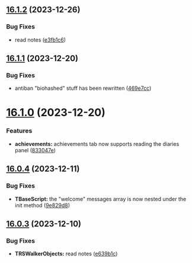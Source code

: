 ## [16.1.2](https://github.com/Torwent/WaspLib/compare/v16.1.1...v16.1.2) (2023-12-26)


### Bug Fixes

* read notes ([e3fb1c6](https://github.com/Torwent/WaspLib/commit/e3fb1c65eabe2ea122dc34f4eca6fb9234600527))



## [16.1.1](https://github.com/Torwent/WaspLib/compare/v16.1.0...v16.1.1) (2023-12-20)


### Bug Fixes

* antiban "biohashed" stuff has been rewritten ([469e7cc](https://github.com/Torwent/WaspLib/commit/469e7cce6a0ea190be96ae6e2485492c943834d4))



# [16.1.0](https://github.com/Torwent/WaspLib/compare/v16.0.4...v16.1.0) (2023-12-20)


### Features

* **achievements:** achievements tab now supports reading the diaries panel ([833047e](https://github.com/Torwent/WaspLib/commit/833047e93d7f147eb8fc89711c973fea3fbdcc07))



## [16.0.4](https://github.com/Torwent/WaspLib/compare/v16.0.3...v16.0.4) (2023-12-11)


### Bug Fixes

* **TBaseScript:** the "welcome" messages array is now nested under the init method ([9e829d8](https://github.com/Torwent/WaspLib/commit/9e829d8512f0c3dd297f7e68379205ace48098a7))



## [16.0.3](https://github.com/Torwent/WaspLib/compare/v16.0.2...v16.0.3) (2023-12-10)


### Bug Fixes

* **TRSWalkerObjects:** read notes ([e639b1c](https://github.com/Torwent/WaspLib/commit/e639b1cb1d5a2a4c5322f2d6eb81f9505ba4145a))



